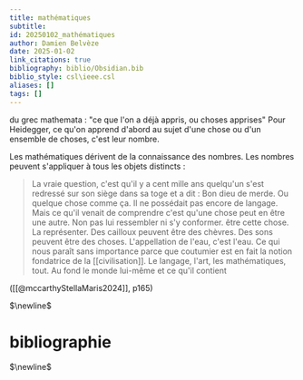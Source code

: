 ```yaml
---
title: mathématiques
subtitle:
id: 20250102_mathématiques
author: Damien Belvèze
date: 2025-01-02
link_citations: true
bibliography: biblio/Obsidian.bib
biblio_style: csl\ieee.csl
aliases: []
tags: []
---
```

du grec mathemata : "ce que l'on a déjà appris, ou choses apprises"
Pour Heidegger, ce qu'on apprend d'abord au sujet d'une chose ou d'un ensemble de choses, c'est leur nombre. 

Les mathématiques dérivent de la connaissance des nombres. 
Les nombres peuvent s'appliquer à tous les objets distincts : 

> La vraie question, c'est qu'il y a cent mille ans quelqu'un s'est redressé sur son siège dans sa toge et a dit : Bon dieu de merde. Ou quelque chose comme ça. Il ne possédait pas encore de langage. Mais ce qu'il venait de comprendre c'est qu'une chose peut en être une autre. Non pas lui ressembler ni s'y conformer. être cette chose. La représenter. Des cailloux peuvent être des chèvres. Des sons peuvent être des choses. L'appellation de l'eau, c'est l'eau. Ce qui nous paraît sans importance parce que coutumier est en fait la notion fondatrice de la [[civilisation]]. Le langage, l'art, les mathématiques, tout. Au fond le monde lui-même et ce qu'il contient

([[@mccarthyStellaMaris2024]], p165)



$\newline$
# bibliographie
$\newline$






